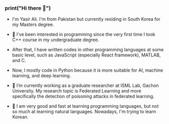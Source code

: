 ### print("Hi there 👋")

- I'm Yasir Ali. I'm from Pakistan but currently residing in South Korea for my Masters degree.

- 👀 I've been interested in programming since the very first time I took C++ course in my undergraduate degree.
- After that, I have written codes in other programming languages at some basic level, such as JavaScript (especially React framework), MATLAB, and C.
- Now, I mostly code in Python because it is more suitable for AI, machine learning, and deep learning.

- 🔭 I’m currently working as a graduate researcher at ISML Lab, Gachon University. My research topic is Federated Learning and more specifically the detection of poisoning attacks in federated learning.

- 🌱 I am very good and fast at learning programming languages, but not so much at learning natural languages. Nowadays, I'm trying to learn Korean.